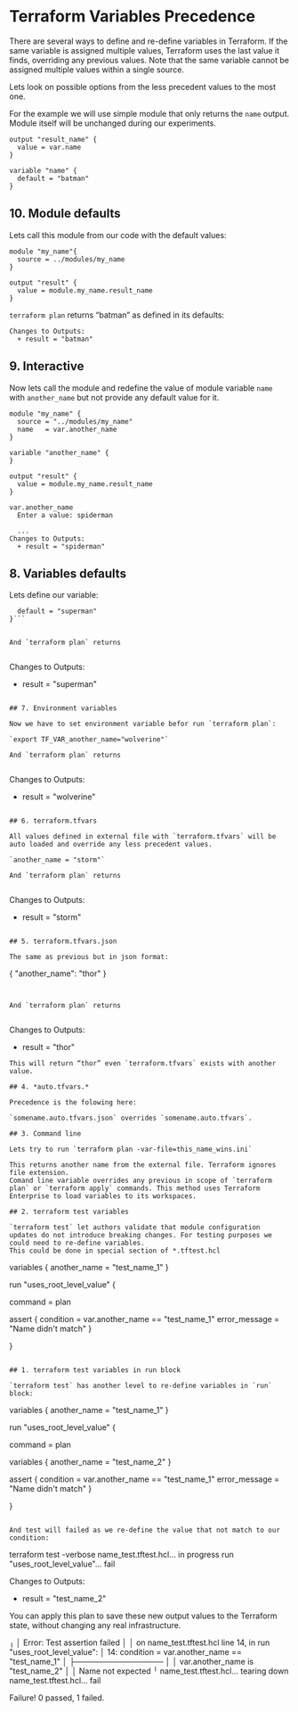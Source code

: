# Terraform Variables Precedence

There are several ways to define and re-define variables in Terraform. If the same variable is assigned multiple values, Terraform uses the last value it finds, overriding any previous values. Note that the same variable cannot be assigned multiple values within a single source.

Lets look on possible options from the less precedent values to the most one.

For the example we will use simple module that only returns the `name` output. Module itself will be unchanged during our experiments.

```
output "result_name" {
  value = var.name
}

variable "name" {
  default = "batman"
}

```


## 10. Module defaults

Lets call this module from our code with the default values:

```
module "my_name"{
  source = ../modules/my_name
}

output "result" {
  value = module.my_name.result_name
}

```

`terraform plan` returns “batman” as defined in its defaults:

```
Changes to Outputs:
  + result = "batman"
```

## 9. Interactive

Now lets call the module and redefine the value of module variable `name` with  `another_name` but not provide any default value for it.

```
module "my_name" {
  source = "../modules/my_name"
  name   = var.another_name
}

variable "another_name" {
}

output "result" {
  value = module.my_name.result_name
}

```

```
var.another_name
  Enter a value: spiderman

  ...
Changes to Outputs:
  + result = "spiderman"

```

## 8. Variables defaults

Lets define our variable:

```variable "another_name" {
  default = "superman"
}```


And `terraform plan` returns


```
Changes to Outputs:
  + result = "superman"
```

## 7. Environment variables

Now we have to set environment variable befor run `terraform plan`:

`export TF_VAR_another_name="wolverine"`

And `terraform plan` returns


```
Changes to Outputs:
  + result = "wolverine"
```

## 6. terraform.tfvars

All values defined in external file with `terraform.tfvars` will be auto loaded and override any less precedent values.

`another_name = "storm"`

And `terraform plan` returns


```
Changes to Outputs:
  + result = "storm"
```

## 5. terraform.tfvars.json

The same as previous but in json format:

```
{
  "another_name": "thor"
}

```


And `terraform plan` returns


```
Changes to Outputs:
  + result = "thor"
```
This will return “thor” even `terraform.tfvars` exists with another value.

## 4. *auto.tfvars.*

Precedence is the folowing here:

`somename.auto.tfvars.json` overrides `somename.auto.tfvars`.

## 3. Command line

Lets try to run `terraform plan -var-file=this_name_wins.ini`

This returns another name from the external file. Terraform ignores file extension.
Comand line variable overrides any previous in scope of `terraform plan` or `terraform apply` commands. This method uses Terraform Enterprise to load variables to its workspaces. 

## 2. terraform test variables

`terraform test` let authors validate that module configuration updates do not introduce breaking changes. For testing purposes we could need to re-define variables.
This could be done in special section of *.tftest.hcl

```
variables {
  another_name = "test_name_1"
}

run "uses_root_level_value" {

  command = plan

  assert {
    condition     = var.another_name == "test_name_1"
    error_message = "Name didn't match"
  }

}

```

## 1. terraform test variables in run block

`terraform test` has another level to re-define variables in `run` block:

```
variables {
  another_name = "test_name_1"
}

run "uses_root_level_value" {

  command = plan

  variables {
    another_name = "test_name_2"
  }

  assert {
    condition     = var.another_name == "test_name_1"
    error_message = "Name didn't match"
  }

}

```

And test will failed as we re-define the value that not match to our condition:

```
terraform test  -verbose
name_test.tftest.hcl... in progress
  run "uses_root_level_value"... fail

Changes to Outputs:
  + result = "test_name_2"

You can apply this plan to save these new output values to the Terraform state, without changing any real infrastructure.

╷
│ Error: Test assertion failed
│ 
│   on name_test.tftest.hcl line 14, in run "uses_root_level_value":
│   14:     condition     = var.another_name == "test_name_1"
│     ├────────────────
│     │ var.another_name is "test_name_2"
│ 
│ Name not expected
╵
name_test.tftest.hcl... tearing down
name_test.tftest.hcl... fail

Failure! 0 passed, 1 failed.
```

